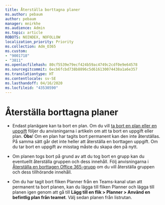 ```yaml
---
title: Återställa borttagna planer
ms.author: pebaum
author: pebaum
manager: mnirkhe
ms.audience: Admin
ms.topic: article
ROBOTS: NOINDEX, NOFOLLOW
localization_priority: Priority
ms.collection: Adm_O365
ms.custom:
- "9001718"
- "3811"
ms.openlocfilehash: 80cf5539e79ecf424b59ac4749c2cdf0e9e64578
ms.sourcegitcommit: 6ecb6fcbd738b8896c5d616130074438a1a6e357
ms.translationtype: HT
ms.contentlocale: sv-SE
ms.lasthandoff: 04/16/2020
ms.locfileid: "43530590"
---
```

# <a name="recover-deleted-plans"></a>Återställa borttagna planer

- Endast planägare kan ta bort en plan. Om du vill [ta bort en plan eller en uppgift](https://support.microsoft.com/sv-SE/office/delete-a-task-or-plan-39e10e78-13f0-446d-94cd-9e562648497a.) följer du anvisningarna i artikeln om att ta bort en uppgift eller plan.  **Obs**! Om en plan har tagits bort permanent kan den inte återställas. På samma sätt går det inte heller att återställa en borttagen uppgift. Om du tar bort en uppgift av misstag måste du skapa den på nytt.

- Om planen togs bort på grund av att du tog bort en grupp kan du eventuellt återställa gruppen och dess innehåll. Följ anvisningarna i [Återställa en borttagen Office 365-grupp](https://docs.microsoft.com/microsoft-365/admin/create-groups/restore-deleted-group?view=o365-worldwide) om du vill återställa gruppen och dess tillhörande innehåll.

- Om du har tagit bort fliken Planner från en Teams-kanal utan att permanent ta bort planen, kan du lägga till fliken Planner och lägga till planen igen genom att gå till **Lägg till en flik > Planner > Använd en befintlig plan från teamet**. Välj sedan planen från listrutan.
